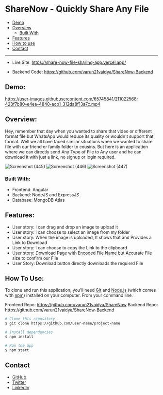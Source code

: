 # ShareNow - Quickly Share Any File

- [Demo](#demo)
- [Overview](#overview)
  - [Built With](#built-with)
- [Features](#features)
- [How to use](#how-to-use)
- [Contact](#contact)

---

- Live Site:
https://share-now-file-sharing-app.vercel.app/

- Backend Code:
https://github.com/varun21vaidya/ShareNow-Backend

## Demo:


https://user-images.githubusercontent.com/65745841/211022568-428f7b80-e4ea-4840-acb1-312da8f13a7c.mp4


## Overview:

Hey, remember that day when you wanted to share that video or different format file but WhatsApp would reduce its quality or wouldn't support that format. Well we all have faced similar situations when we wanted to share file with our friend or family folder to cousins. But here is an application where we can directly send Any Type of File to Any user and he can download it with just a link, no signup or login required.

![Screenshot (445)](https://user-images.githubusercontent.com/65745841/211022614-40b65cb4-8b03-4f24-8424-c705df18f6af.png)
![Screenshot (446)](https://user-images.githubusercontent.com/65745841/211022629-ab4897b3-8bdc-46d6-bae0-c746398d7299.png)
![Screenshot (447)](https://user-images.githubusercontent.com/65745841/211022641-6ad9e65e-0a7b-4956-830a-78dc395d0f5d.png)

### Built With:

- Frontend: Angular
- Backend: NodeJS and ExpressJS
- Database: MongoDB Atlas

## Features:

- User story: I can drag and drop an image to upload it
- User story: I can choose to select an image from my folder
- User story: When the image is uploaded, It shows that and Provides a Link to Download
- User story: I can choose to copy the Link to the clipboard
- User story: Download Page with Encoded File Name but Accurate File size to confirm our File
- User Story: Download button directly downloads the requierd File


## How To Use:
To clone and run this application, you'll need [Git](https://git-scm.com) and [Node.js](https://nodejs.org/en/download/) (which comes with [npm](http://npmjs.com)) installed on your computer. From your command line:

Frontend Repo: https://github.com/varun21vaidya/ShareNow
Backend Repo: https://github.com/varun21vaidya/ShareNow-Backend


```bash
# Clone this repository
$ git clone https://github.com/user-name/project-name

# Install dependencies
$ npm install

# Run the app
$ npm start
```

## Contact

- [GitHub](https://github.com/varun21vaidya)
- [Twitter](https://twitter.com/Varun21vaidya)
- [LinkedIn](https://www.linkedin.com/in/varunvvaidya)
